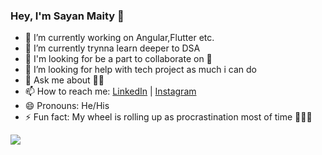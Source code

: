 ### Hey, I'm Sayan Maity 👋

- 🔭 I’m currently working on Angular,Flutter etc.
- 🌱 I’m currently trynna learn deeper to DSA
- 👯 I'm looking for be a part to collaborate on 💼
- 🤔 I’m looking for help with tech project as much i can do
- 💬 Ask me about 🤔😥
- 📫 How to reach me: [LinkedIn](https://www.linkedin.com/in/sayan-maity-6316921a6/) | [Instagram](https://www.instagram.com/backward_space/)
- 😄 Pronouns: He/His
- ⚡ Fun fact: My wheel is rolling up as procrastination most of time 🤣😪😫

<img src="https://github-readme-stats.vercel.app/api?username=sayancoding&&show_icons=true&title_color=ffffff&icon_color=74B9FF&text_color=daf7dc&bg_color=2B2B52">
